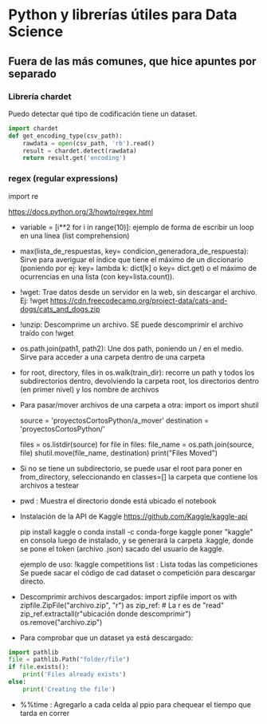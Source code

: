 # Python y librerías útiles para Data Science
## Fuera de las más comunes, que hice apuntes por separado

### Librería chardet
Puedo detectar qué tipo de codificación tiene un dataset.
```python
import chardet
def get_encoding_type(csv_path):
    rawdata = open(csv_path, 'rb').read()
    result = chardet.detect(rawdata)
    return result.get('encoding')
```

### regex (regular expressions)
import re

https://docs.python.org/3/howto/regex.html



- variable = [i**2 for i in range(10)]: ejemplo de forma de escribir un loop en una línea (list comprehension)

- max(lista_de_respuestas, key= condicion_generadora_de_respuesta): Sirve para averiguar el índice que tiene el máximo de un diccionario (poniendo por ej: key= lambda k: dict[k] o key= dict.get) o el máximo de ocurrencias en una lista (con key=lista.count)). 

- !wget: Trae datos desde un servidor en la web, sin descargar el archivo. Ej: !wget https://cdn.freecodecamp.org/project-data/cats-and-dogs/cats_and_dogs.zip
- !unzip: Descomprime un archivo. SE puede descomprimir el archivo traído con !wget
- os.path.join(path1, path2): Une dos path, poniendo un / en el medio. Sirve para acceder a una carpeta dentro de una carpeta
- for root, directory, files in os.walk(train_dir): recorre un path y todos los subdirectorios dentro, devolviendo la carpeta root, los directorios dentro (en primer nivel) y los nombre de archivos

- Para pasar/mover archivos de una carpeta a otra:
    import os
    import shutil

    source = 'proyectosCortosPython/a_mover'
    destination = 'proyectosCortosPython/'

    files = os.listdir(source)
    for file in files:
        file_name = os.path.join(source, file)
        shutil.move(file_name, destination)
    print("Files Moved")
- Si no se tiene un subdirectorio, se puede usar el root para poner en from_directory, seleccionando en classes=[] la carpeta que contiene los archivos a testear

- pwd : Muestra el directorio donde está ubicado el notebook

- Instalación de la API de Kaggle
    https://github.com/Kaggle/kaggle-api

    pip install kaggle o conda install -c conda-forge kaggle
    poner "kaggle" en consola luego de instalado, y se generará la carpeta .kaggle, donde se pone el token (archivo .json) sacado del usuario de kaggle.

    ejemplo de uso:
    !kaggle competitions list : Lista todas las competiciones
    Se puede sacar el código de cad dataset o competición para descargar directo.

- Descomprimir archivos descargados:
    import zipfile
    import os
    with zipfile.ZipFile("archivo.zip", "r") as zip_ref:                # La r es de "read"
        zip_ref.extractall(r"ubicación donde descomprimir")
    os.remove("archivo.zip")

- Para comprobar que un dataset ya está descargado:
```python
import pathlib
file = pathlib.Path("folder/file")
if file.exists():
    print('Files already exists')
else:
    print('Creating the file')
```

- %%time : Agregarlo a cada celda al ppio para chequear el tiempo que tarda en correr